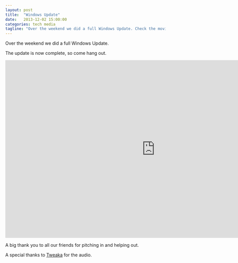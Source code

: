 ```yaml
---
layout: post
title:  "Windows Update"
date:   2013-12-02 15:00:00
categories: tech media
tagline: "Over the weekend we did a full Windows Update. Check the movie to see how we did it."
---
```


Over the weekend we did a full Windows Update.

The update is now complete, so come hang out.

<iframe class="video" width="940" height="560" src="http://www.youtube.com/embed/kZj9yLDciVU" frameborder="0" allowfullscreen></iframe>

A big thank you to all our friends for pitching in and helping out.

A special thanks to [Tweaka](http://orphism.net/tweaka) for the audio.
